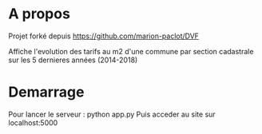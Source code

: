 # A propos

Projet forké depuis https://github.com/marion-paclot/DVF

Affiche l'evolution des tarifs au m2 d'une commune par section cadastrale sur les 5 dernieres années (2014-2018)

# Demarrage

Pour lancer le serveur : python app.py
Puis acceder au site sur localhost:5000






